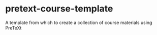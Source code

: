 # pretext-course-template
A template from which to create a collection of course materials using PreTeXt
